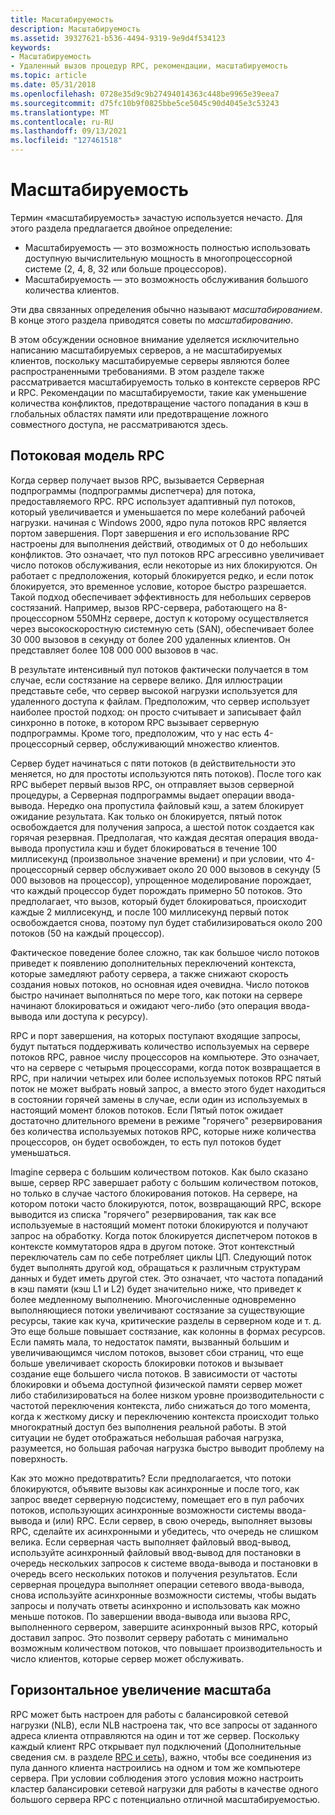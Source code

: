 ```yaml
---
title: Масштабируемость
description: Масштабируемость
ms.assetid: 39327621-b536-4494-9319-9e9d4f534123
keywords:
- Масштабируемость
- Удаленный вызов процедур RPC, рекомендации, масштабируемость
ms.topic: article
ms.date: 05/31/2018
ms.openlocfilehash: 0728e35d9c9b27494014363c448be9965e39eea7
ms.sourcegitcommit: d75fc10b9f0825bbe5ce5045c90d4045e3c53243
ms.translationtype: MT
ms.contentlocale: ru-RU
ms.lasthandoff: 09/13/2021
ms.locfileid: "127461518"
---
```

# <a name="scalability"></a>Масштабируемость

Термин «масштабируемость» зачастую используется нечасто. Для этого раздела предлагается двойное определение:

-   Масштабируемость — это возможность полностью использовать доступную вычислительную мощность в многопроцессорной системе (2, 4, 8, 32 или больше процессоров).
-   Масштабируемость — это возможность обслуживания большого количества клиентов.

Эти два связанных определения обычно называют *масштабированием*. В конце этого раздела приводятся советы по *масштабированию*.

В этом обсуждении основное внимание уделяется исключительно написанию масштабируемых серверов, а не масштабируемых клиентов, поскольку масштабируемые серверы являются более распространенными требованиями. В этом разделе также рассматривается масштабируемость только в контексте серверов RPC и RPC. Рекомендации по масштабируемости, такие как уменьшение количества конфликтов, предотвращение частого попадания в кэш в глобальных областях памяти или предотвращение ложного совместного доступа, не рассматриваются здесь.

## <a name="rpc-threading-model"></a>Потоковая модель RPC

Когда сервер получает вызов RPC, вызывается Серверная подпрограммы (подпрограммы диспетчера) для потока, предоставляемого RPC. RPC использует адаптивный пул потоков, который увеличивается и уменьшается по мере колебаний рабочей нагрузки. начиная с Windows 2000, ядро пула потоков RPC является портом завершения. Порт завершения и его использование RPC настроены для выполнения действий, отводимых от 0 до небольших конфликтов. Это означает, что пул потоков RPC агрессивно увеличивает число потоков обслуживания, если некоторые из них блокируются. Он работает с предположения, который блокируется редко, и если поток блокируется, это временное условие, которое быстро разрешается. Такой подход обеспечивает эффективность для небольших серверов состязаний. Например, вызов RPC-сервера, работающего на 8-процессорном 550MHz сервере, доступ к которому осуществляется через высокоскоростную системную сеть (SAN), обеспечивает более 30 000 вызовов в секунду от более 200 удаленных клиентов. Он представляет более 108 000 000 вызовов в час.

В результате интенсивный пул потоков фактически получается в том случае, если состязание на сервере велико. Для иллюстрации представьте себе, что сервер высокой нагрузки используется для удаленного доступа к файлам. Предположим, что сервер использует наиболее простой подход: он просто считывает и записывает файл синхронно в потоке, в котором RPC вызывает серверную подпрограммы. Кроме того, предположим, что у нас есть 4-процессорный сервер, обслуживающий множество клиентов.

Сервер будет начинаться с пяти потоков (в действительности это меняется, но для простоты используются пять потоков). После того как RPC выберет первый вызов RPC, он отправляет вызов серверной процедуры, а Серверная подпрограммы выдает операции ввода-вывода. Нередко она пропустила файловый кэш, а затем блокирует ожидание результата. Как только он блокируется, пятый поток освобождается для получения запроса, а шестой поток создается как горячая резервная. Предполагая, что каждая десятая операция ввода-вывода пропустила кэш и будет блокироваться в течение 100 миллисекунд (произвольное значение времени) и при условии, что 4-процессорный сервер обслуживает около 20 000 вызовов в секунду (5 000 вызовов на процессор), упрощенное моделирование порождает, что каждый процессор будет порождать примерно 50 потоков. Это предполагает, что вызов, который будет блокироваться, происходит каждые 2 миллисекунд, и после 100 миллисекунд первый поток освобождается снова, поэтому пул будет стабилизироваться около 200 потоков (50 на каждый процессор).

Фактическое поведение более сложно, так как большое число потоков приведет к появлению дополнительных переключений контекста, которые замедляют работу сервера, а также снижают скорость создания новых потоков, но основная идея очевидна. Число потоков быстро начинает выполняться по мере того, как потоки на сервере начинают блокироваться и ожидают чего-либо (это операция ввода-вывода или доступа к ресурсу).

RPC и порт завершения, на которых поступают входящие запросы, будут пытаться поддерживать количество используемых на сервере потоков RPC, равное числу процессоров на компьютере. Это означает, что на сервере с четырьмя процессорами, когда поток возвращается в RPC, при наличии четырех или более используемых потоков RPC пятый поток не может выбрать новый запрос, а вместо этого будет находиться в состоянии горячей замены в случае, если один из используемых в настоящий момент блоков потоков. Если Пятый поток ожидает достаточно длительного времени в режиме "горячего" резервирования без количества используемых потоков RPC, которые ниже количества процессоров, он будет освобожден, то есть пул потоков будет уменьшаться.

Imagine сервера с большим количеством потоков. Как было сказано выше, сервер RPC завершает работу с большим количеством потоков, но только в случае частого блокирования потоков. На сервере, на котором потоки часто блокируются, поток, возвращающий RPC, вскоре выводится из списка "горячего" резервирования, так как все используемые в настоящий момент потоки блокируются и получают запрос на обработку. Когда поток блокируется диспетчером потоков в контексте коммутаторов ядра в другом потоке. Этот контекстный переключатель сам по себе потребляет циклы ЦП. Следующий поток будет выполнять другой код, обращаться к различным структурам данных и будет иметь другой стек. Это означает, что частота попаданий в кэш памяти (кэш L1 и L2) будет значительно ниже, что приведет к более медленному выполнению. Многочисленные одновременно выполняющиеся потоки увеличивают состязание за существующие ресурсы, такие как куча, критические разделы в серверном коде и т. д. Это еще больше повышает состязание, как колонны в формах ресурсов. Если память мала, то недостаток памяти, вызванный большим и увеличивающимся числом потоков, вызовет сбои страниц, что еще больше увеличивает скорость блокировки потоков и вызывает создание еще большего числа потоков. В зависимости от частоты блокировки и объема доступной физической памяти сервер может либо стабилизироваться на более низком уровне производительности с частотой переключения контекста, либо снижаться до того момента, когда к жесткому диску и переключению контекста происходит только многократный доступ без выполнения реальной работы. В этой ситуации не будет отображаться небольшая рабочая нагрузка, разумеется, но большая рабочая нагрузка быстро выводит проблему на поверхность.

Как это можно предотвратить? Если предполагается, что потоки блокируются, объявите вызовы как асинхронные и после того, как запрос введет серверную подсистему, помещает его в пул рабочих потоков, использующих асинхронные возможности системы ввода-вывода и (или) RPC. Если сервер, в свою очередь, выполняет вызовы RPC, сделайте их асинхронными и убедитесь, что очередь не слишком велика. Если серверная часть выполняет файловый ввод-вывод, используйте асинхронный файловый ввод-вывод для постановки в очередь нескольких запросов к системе ввода-вывода и постановки в очередь всего нескольких потоков и получения результатов. Если серверная процедура выполняет операции сетевого ввода-вывода, снова используйте асинхронные возможности системы, чтобы выдать запросы и получать ответы асинхронно и использовать как можно меньше потоков. По завершении ввода-вывода или вызова RPC, выполненного сервером, завершите асинхронный вызов RPC, который доставил запрос. Это позволит серверу работать с минимально возможным количеством потоков, что повышает производительность и число клиентов, которые сервер может обслуживать.

## <a name="scale-out"></a>Горизонтальное увеличение масштаба

RPC может быть настроен для работы с балансировкой сетевой нагрузки (NLB), если NLB настроена так, что все запросы от заданного адреса клиента отправляются на один и тот же сервер. Поскольку каждый клиент RPC открывает пул подключений (Дополнительные сведения см. в разделе [RPC и сеть](rpc-and-the-network.md)), важно, чтобы все соединения из пула данного клиента настроились на одном и том же компьютере сервера. При условии соблюдения этого условия можно настроить кластер балансировки сетевой нагрузки для работы в качестве одного большого сервера RPC с потенциально отличной масштабируемостью.

 

 




